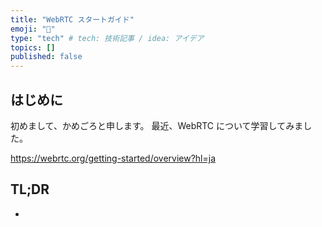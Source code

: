 ```yaml
---
title: "WebRTC スタートガイド"
emoji: "🙆"
type: "tech" # tech: 技術記事 / idea: アイデア
topics: []
published: false
---
```


## はじめに

初めまして、かめごろと申します。
最近、WebRTC について学習してみました。

https://webrtc.org/getting-started/overview?hl=ja

## TL;DR

-
